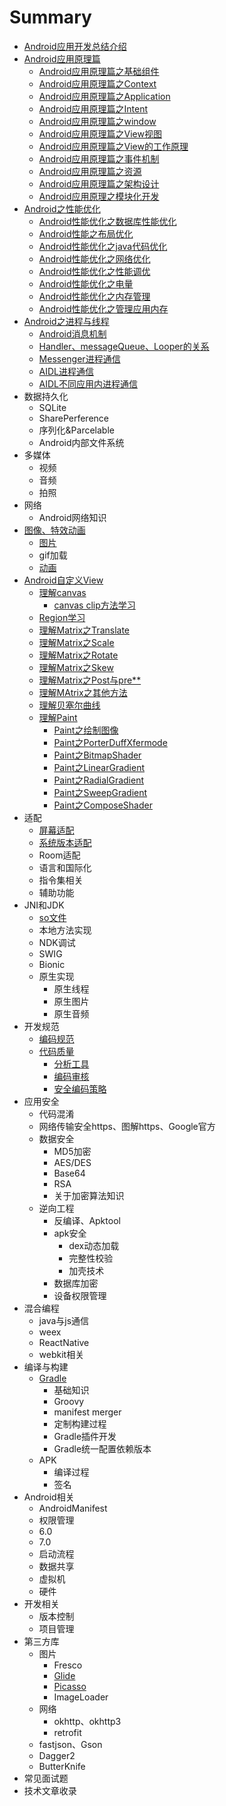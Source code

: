 # Summary

* [Android应用开发总结介绍](README.md)
* [Android应用原理篇](chapter1.md)
  * [Android应用原理篇之基础组件](androidying-yong-yuan-li-pian-zhi-ji-chu-zu-jian.md)
  * [Android应用原理篇之Context](androidying-yong-yuan-li-pian-zhi-context.md)
  * [Android应用原理篇之Application](androidying-yong-yuan-li-pian-zhi-application.md)
  * [Android应用原理篇之Intent](androidying-yong-yuan-li-pian-zhi-intent.md)
  * [Android应用原理篇之window](androidying-yong-yuan-li-pian-zhi-window.md)
  * [Android应用原理篇之View视图](androidying-yong-yuan-li-pian-zhi-view-shi-tu.md)
  * [Android应用原理篇之View的工作原理](androidying-yong-yuan-li-pian-zhi-view-de-gong-zuo-yuan-li.md)
  * [Android应用原理篇之事件机制](androidying-yong-yuan-li-pian-zhi-shi-jian-ji-zhi.md)
  * [Android应用原理篇之资源](androidying-yong-yuan-li-pian-zhi-zi-yuan.md)
  * [Android应用原理篇之架构设计](androidying-yong-yuan-li-pian-zhi-jia-gou-she-ji.md)
  * [Android应用原理之模块化开发](androidying-yong-yuan-li-zhi-zu-jian-hua-kai-fa.md)
* [Android之性能优化](androidzhi-xing-neng-you-hua.md)
  * [Android性能优化之数据库性能优化](androidxing-neng-you-hua-zhi-shu-ju-ku-xing-neng-you-hua.md)
  * [Android性能之布局优化](androidxing-neng-zhi-bu-ju-you-hua.md)
  * [Android性能优化之java代码优化](androidxing-neng-you-hua-zhi-java-dai-ma-you-hua.md)
  * [Android性能优化之网络优化](androidxing-neng-diao-you.md)
  * [Android性能优化之性能调优](androidxing-neng-you-hua-zhi-xing-neng-diao-you.md)
  * [Android性能优化之电量](androidxing-neng-you-hua-zhi-dian-liang.md)
  * [Android性能优化之内存管理](androidxing-neng-you-hua-zhi-nei-cun-guan-li.md)
  * [Android性能优化之管理应用内存](androidxing-neng-you-hua-zhi-guan-li-ying-yong-nei-cun.md)
* [Android之进程与线程](androidzhi-jin-cheng-yu-xian-cheng.md)
  * [Android消息机制](androidzhi-jin-cheng-yu-xian-cheng/xiao-xi-ji-zhi.md)
  * [Handler、messageQueue、Looper的关系](androidzhi-jin-cheng-yu-xian-cheng/handlermessagequeuelooperde-guan-xi.md)
  * [Messenger进程通信](androidzhi-jin-cheng-yu-xian-cheng/jin-cheng-tong-xin.md)
  * [AIDL进程通信](androidzhi-jin-cheng-yu-xian-cheng/aidljin-cheng-tong-xin.md)
  * [AIDL不同应用内进程通信](androidzhi-jin-cheng-yu-xian-cheng/aidlbu-tong-ying-yong-nei-jin-cheng-tong-xin.md)
* 数据持久化
  * SQLite
  * SharePerference
  * 序列化&Parcelable
  * Android内部文件系统
* 多媒体
  * 视频
  * 音频
  * 拍照
* 网络
  * Android网络知识
* [图像、特效动画](tu-xiang-3001-te-xiao-dong-hua.md)
  * [图片](tu-pian.md)
  * gif加载
  * [动画](dong-hua.md)
* [Android自定义View](androidzi-ding-yi-view.md)
  * [理解canvas](androidzi-ding-yi-view/li-jie-canvas.md)
    * [canvas clip方法学习](androidzi-ding-yi-view/li-jie-canvas/canvas-clipfang-fa-xue-xi.md)
  * [Region学习](androidzi-ding-yi-view/regionxue-xi.md)
  * [理解Matrix之Translate](androidzi-ding-yi-view/li-jie-matrix.md)
  * [理解Matrix之Scale](androidzi-ding-yi-view/li-jie-matrix-zhi-scale.md)
  * [理解Matrix之Rotate](androidzi-ding-yi-view/li-jie-matrix-zhi-rotate.md)
  * [理解Matrix之Skew](androidzi-ding-yi-view/li-jie-matrix-zhi-skew.md)
  * [理解Matrix之Post与pre\*\*](androidzi-ding-yi-view/li-jie-matrix-zhi-post-yu-pre.md)
  * [理解MAtrix之其他方法](androidzi-ding-yi-view/li-jie-matrix-zhi-qi-ta-fang-fa.md)
  * [理解贝塞尔曲线](androidzi-ding-yi-view/li-jie-bei-sai-er-qu-xian.md)
  * [理解Paint](androidzi-ding-yi-view/li-jie-paint.md)
    * [Paint之绘制图像](androidzi-ding-yi-view/li-jie-paint/paintzhi-hui-zhi-tu-xiang.md)
    * [Paint之PorterDuffXfermode](androidzi-ding-yi-view/li-jie-paint/paintzhi-porterduffxfermode.md)
    * [Paint之BitmapShader](androidzi-ding-yi-view/li-jie-paint/paintzhi-shader.md)
    * [Paint之LinearGradient](androidzi-ding-yi-view/li-jie-paint/paintzhilineargradient.md)
    * [Paint之RadialGradient](androidzi-ding-yi-view/li-jie-paint/paintzhi-radialgradient.md)
    * [Paint之SweepGradient](androidzi-ding-yi-view/li-jie-paint/paintzhi-sweepgradient.md)
    * [Paint之ComposeShader](androidzi-ding-yi-view/li-jie-paint/paintzhi-composeshader.md)
* 适配
  * [屏幕适配](ping-mu-shi-pei.md)
  * [系统版本适配](xi-tong-ban-ben-shi-pei.md)
  * Room适配
  * 语言和国际化
  * 指令集相关
  * 辅助功能
* JNI和JDK
  * [so文件](sowen-jian.md)
  * 本地方法实现
  * NDK调试
  * SWIG
  * Bionic
  * 原生实现
    * 原生线程
    * 原生图片
    * 原生音频
* 开发规范
  * [编码规范](bian-ma-gui-fan.md)
  * [代码质量](dai-ma-zhi-liang.md)
    * [分析工具](fen-xi-gong-ju.md)
    * [编码审核](bian-ma-shen-he.md)
    * [安全编码策略](an-quan-bian-ma-ce-lve.md)
* 应用安全
  * 代码混淆
  * 网络传输安全https、图解https、Google官方
  * 数据安全
    * MD5加密
    * AES/DES
    * Base64
    * RSA
    * 关于加密算法知识
  * 逆向工程
    * 反编译、Apktool
    * apk安全
      * dex动态加载
      * 完整性校验
      * 加壳技术
    * 数据库加密
    * 设备权限管理
* 混合编程
  * java与js通信
  * weex
  * ReactNative
  * webkit相关
* 编译与构建
  * [Gradle](gradle.md)
    * 基础知识
    * Groovy
    * manifest merger
    * 定制构建过程
    * Gradle插件开发
    * Gradle统一配置依赖版本
  * APK
    * 编译过程
    * 签名
* Android相关
  * AndroidManifest
  * 权限管理
  * 6.0
  * 7.0
  * 启动流程
  * 数据共享
  * 虚拟机
  * 硬件
* 开发相关
  * 版本控制
  * 项目管理
* 第三方库
  * 图片
    * Fresco
    * [Glide](glide.md)
    * [Picasso](picasso.md)
    * ImageLoader
  * 网络
    * okhttp、okhttp3
    * retrofit
  * fastjson、Gson
  * Dagger2
  * ButterKnife
* 常见面试题
* 技术文章收录

